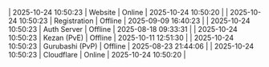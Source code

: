 | 2025-10-24 10:50:23 | Website | Online | 2025-10-24 10:50:20 |
| 2025-10-24 10:50:23 | Registration | Offline | 2025-09-09 16:40:23 |
| 2025-10-24 10:50:23 | Auth Server | Offline | 2025-08-18 09:33:31 |
| 2025-10-24 10:50:23 | Kezan (PvE) | Offline | 2025-10-11 12:51:30 |
| 2025-10-24 10:50:23 | Gurubashi (PvP) | Offline | 2025-08-23 21:44:06 |
| 2025-10-24 10:50:23 | Cloudflare | Online | 2025-10-24 10:50:20 |

